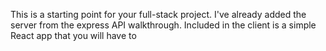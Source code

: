 This is a starting point for your full-stack project. I've already added the server from the express API walkthrough. Included in the client is a simple React app that you will have to 
